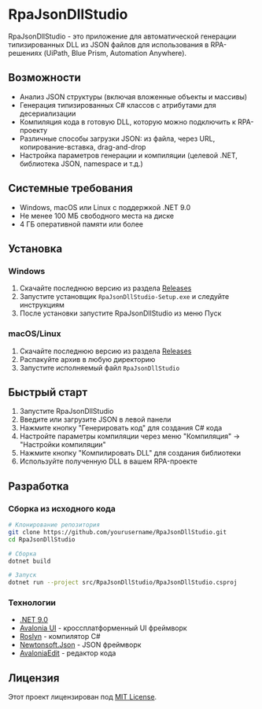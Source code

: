# RpaJsonDllStudio

RpaJsonDllStudio - это приложение для автоматической генерации типизированных DLL из JSON файлов для использования в RPA-решениях (UiPath, Blue Prism, Automation Anywhere).

## Возможности

- Анализ JSON структуры (включая вложенные объекты и массивы)
- Генерация типизированных C# классов с атрибутами для десериализации
- Компиляция кода в готовую DLL, которую можно подключить к RPA-проекту
- Различные способы загрузки JSON: из файла, через URL, копирование-вставка, drag-and-drop
- Настройка параметров генерации и компиляции (целевой .NET, библиотека JSON, namespace и т.д.)

## Системные требования

- Windows, macOS или Linux с поддержкой .NET 9.0
- Не менее 100 МБ свободного места на диске
- 4 ГБ оперативной памяти или более

## Установка

### Windows

1. Скачайте последнюю версию из раздела [Releases](https://github.com/yourusername/RpaJsonDllStudio/releases)
2. Запустите установщик `RpaJsonDllStudio-Setup.exe` и следуйте инструкциям
3. После установки запустите RpaJsonDllStudio из меню Пуск

### macOS/Linux

1. Скачайте последнюю версию из раздела [Releases](https://github.com/yourusername/RpaJsonDllStudio/releases)
2. Распакуйте архив в любую директорию
3. Запустите исполняемый файл `RpaJsonDllStudio`

## Быстрый старт

1. Запустите RpaJsonDllStudio
2. Введите или загрузите JSON в левой панели
3. Нажмите кнопку "Генерировать код" для создания C# кода
4. Настройте параметры компиляции через меню "Компиляция" -> "Настройки компиляции"
5. Нажмите кнопку "Компилировать DLL" для создания библиотеки
6. Используйте полученную DLL в вашем RPA-проекте

## Разработка

### Сборка из исходного кода

```bash
# Клонирование репозитория
git clone https://github.com/yourusername/RpaJsonDllStudio.git
cd RpaJsonDllStudio

# Сборка
dotnet build

# Запуск
dotnet run --project src/RpaJsonDllStudio/RpaJsonDllStudio.csproj
```

### Технологии

- [.NET 9.0](https://dotnet.microsoft.com/)
- [Avalonia UI](https://avaloniaui.net/) - кроссплатформенный UI фреймворк
- [Roslyn](https://github.com/dotnet/roslyn) - компилятор C#
- [Newtonsoft.Json](https://www.newtonsoft.com/json) - JSON фреймворк
- [AvaloniaEdit](https://github.com/AvaloniaUI/AvaloniaEdit) - редактор кода

## Лицензия

Этот проект лицензирован под [MIT License](LICENSE).
